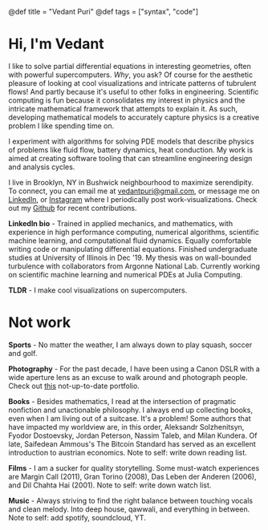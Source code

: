 @def title = "Vedant Puri"
@def tags = ["syntax", "code"]

# Hi, I'm Vedant

I like to solve partial differential equations in interesting geometries, often with powerful supercomputers. *Why*, you ask? Of course for the aesthetic pleasure of looking at cool visualizations and intricate patterns of tubrulent flows! And partly because it's useful to other folks in engineering. Scientific computing is fun because it consolidates my interest in physics and the intricate mathematical framework that attempts to explain it. As such, developing mathematical models to accurately capture physics is a creative problem I like spending time on.

I experiment with algorithms for solving PDE models that describe physics of problems like fluid flow, battery dynamics, heat conduction. My work is aimed at creating software tooling that can streamline engineering design and analysis cycles.

I live in Brooklyn, NY in Bushwick neighbourhood to maximize serendipity. To connect, you can email me at [vedantpuri@gmail.com](mailto:vedantpuri@gmail.com), or message me on [LinkedIn](https://www.linkedin.com/in/vpuri3/), or [Instagram](https://www.instagram.com/vponduty/) where I periodically post work-visualizations. Check out my [Github](https://github.com/vpuri3) for recent contributions.

**LinkedIn bio** - Trained in applied mechanics, and mathematics, with experience in high performance computing, numerical algorithms, scientific machine learning, and computational fluid dynamics. Equally comfortable writing code or manipulating differential equations. Finished undergraduate studies at University of Illinois in Dec '19. My thesis was on wall-bounded turbulence with collaborators from Argonne National Lab. Currently working on scientific machine learning and numerical PDEs at Julia Computing.

**TLDR** - I make cool visualizations on supercomputers.

# Not work
**Sports** - No matter the weather, I am always down to play squash, soccer and golf.

**Photography** - For the past decade, I have been using a Canon DSLR with a wide aperture lens as an excuse to walk around and photograph people.  Check out [this](https://www.flickr.com/photos/128280868@N05/) not-up-to-date portfolio.

**Books** - Besides mathematics, I read at the intersection of pragmatic nonfiction and unactionable philosophy. I always end up collecting books, even when I am living out of a suitcase. It's a problem! Some authors that have impacted my worldview are, in this order, Aleksandr Solzhenitsyn, Fyodor Dostoevsky, Jordan Peterson, Nassim Taleb, and Milan Kundera. Of late, Saifedean Ammous's The Bitcoin Standard has served as an excellent introduction to austrian economics. Note to self: write down reading list.

**Films** - I am a sucker for quality storytelling. Some must-watch experiences are Margin Call (2011), Gran Torino (2008), Das Leben der Anderen (2006), and Dil Chahta Hai (2001). Note to self: write down watch list.

**Music** - Always striving to find the right balance between touching vocals and clean melody. Into deep house, qawwali, and everything in between. Note to self: add spotify, soundcloud, YT.

